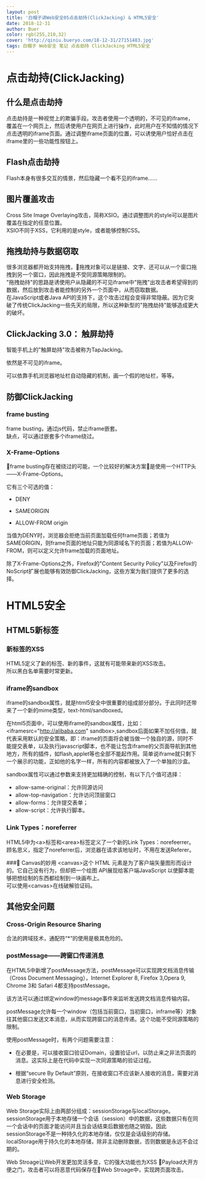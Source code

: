 ```yaml
---
layout: post
title: '白帽子讲Web安全05点击劫持(ClickJacking) & HTML5安全'
date: 2018-12-31
author: Buer
color: rgb(255,210,32)
cover: 'http://qiniu.bueryo.com/18-12-31/27151483.jpg'
tags: 白帽子 Web安全 笔记 点击劫持 ClickJacking HTML5安全
---
```


# 点击劫持(ClickJacking)
## 什么是点击劫持

点击劫持是一种视觉上的欺骗手段。攻击者使用一个透明的，不可见的iframe，覆盖在一个网页上，然后诱使用户在网页上进行操作，此时用户在不知情的情况下点击透明的iframe页面。通过调整iframe页面的位置，可以诱使用户恰好点击在iframe里的一些功能性按钮上。

## Flash点击劫持

Flash本身有很多交互的情景，然后隐藏一个看不见的iframe……

## 图片覆盖攻击

Cross Site Image Overlaying攻击，简称XSIO。通过调整图片的style可以是图片覆盖在指定的任意位置。  
XSIO不同于XSS，它利用的是style，或者能够控制CSS。

## 拖拽劫持与数据窃取

很多浏览器都开始支持拖拽，拖拽对象可以是链接、文字、还可以从一个窗口拖拽到另一个窗口，因此拖拽是不受同源策略限制的。  
"拖拽劫持"的思路是诱使用户从隐藏的不可见iframe中"拖拽"出攻击者希望得到的数据，然后放到攻击者能控制的另外一个页面中，从而窃取数据。  
在JavaScript或者Java API的支持下，这个攻击过程会变得非常隐蔽。因为它突破了传统ClickJacking一些先天的局限，所以这种新型的"拖拽劫持"能够造成更大的破坏。  

## ClickJacking 3.0： 触屏劫持

智能手机上的"触屏劫持"攻击被称为TapJacking。

依然是不可见的iframe。

可以依靠手机浏览器地址栏自动隐藏的机制，画一个假的地址栏，等等。

## 防御ClickJacking

### frame busting

frame busting，通过js代码，禁止iframe嵌套。  
缺点，可以通过嵌套多个iframe绕过。

### X-Frame-Options

frame busting存在被绕过的可能，一个比较好的解决方案是使用一个HTTP头——X-Frame-Options。  

它有三个可选的值：

- DENY

- SAMEORIGIN

- ALLOW-FROM origin

 

当值为DENY时，浏览器会拒绝当前页面加载任何frame页面；若值为SAMEORIGIN，则frame页面的地址只能为同源域名下的页面；若值为ALLOW-FROM，则可以定义允许frame加载的页面地址。

除了X-Frame-Options之外，Firefox的"Content Security Policy"以及Firefox的NoScript扩展也能够有效防御ClickJacking，这些方案为我们提供了更多的选择。


# HTML5安全
## HTML5新标签
### 新标签的XSS

HTML5定义了新的标签、新的事件，这就有可能带来新的XSS攻击。  
所以黑白名单需要时常更新。

### iframe的sandbox
iframe的sandbox属性，就是html5安全中很重要的组成部分部分。于此同时还带来了一个新的mime类型，text-html/sandboxed。

在html5页面中，可以使用iframe的sandbox属性，比如：&lt;iframesrc="http://alibaba.com" sandbox&gt;,sandbox后面如果不加任何值，就代表采用默认的安全策略，即：iframe的页面将会被当做一个独自的源，同时不能提交表单，以及执行javascript脚本，也不能让包含iframe的父页面导航到其他地方，所有的插件，如flash,applet等也全部不能起作用。简单说iframe就只剩下一个展示的功能，正如他的名字一样，所有的内容都被放入了一个单独的沙盒。

sandbox属性可以通过参数来支持更加精确的控制，有以下几个值可选择：

- allow-same-original：允许同源访问
- allow-top-navigation：允许访问顶层窗口
- allow-forms：允许提交表单；
- allow-script：允许执行脚本。

### Link Types：noreferrer
HTML5中为&lt;a&gt;标签和&lt;area&gt;标签定义了一个新的Link Types：norefeerrer。  
顾名思义，指定了noreferrer后，浏览器在请求该地址时，不用在发送Referer。

### Canvas的妙用
&lt;canvas&gt;这个 HTML 元素是为了客户端矢量图形而设计的。它自己没有行为，但却把一个绘图 API展现给客户端JavaScript 以使脚本能够把想绘制的东西都绘制到一块画布上。  
可以使用&lt;canvas&gt;在线破解验证码。  

## 其他安全问题
### Cross-Origin Resource Sharing

合法的跨域技术，通配符“*”的使用是极其危险的。

### postMessage——跨窗口传递消息

在HTML5中新增了postMessage方法，postMessage可以实现跨文档消息传输（Cross Document Messaging），Internet Explorer 8, Firefox 3,Opera 9, Chrome 3和 Safari 4都支持postMessage。

该方法可以通过绑定window的message事件来监听发送跨文档消息传输内容。

postMessage允许每一个window（包括当前窗口，当初窗口，inframe等）对象往其他窗口发送文本消息，从而实现跨窗口的消息传递。这个功能不受同源策略的限制。

使用postMessage时，有两个问题需要注意：

- 在必要是，可以接收窗口验证Domain，设置验证url，以防止来之非法页面的消息。这实际上是在代码中实现一次同源策略的验证过程。

- 根据“secure By Default”原则，在接收窗口不应该新人接收的消息，需要对消息进行安全检测。

### Web Storage

Web Storage实际上由两部分组成：sessionStorage与localStorage。 sessionStorage用于本地存储一个会话（session）中的数据，这些数据只有在同一个会话中的页面才能访问并且当会话结束后数据也随之销毁。因此sessionStorage不是一种持久化的本地存储，仅仅是会话级别的存储。 localStorage用于持久化的本地存储，除非主动删除数据，否则数据是永远不会过期的。

Web Stroage让Web开发更加灵活多变，它的强大功能也为XSS Payload大开方便之门，攻击者可以将恶意代码保存在Web Stroage中，实现跨页面攻击。
